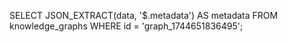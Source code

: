 SELECT JSON_EXTRACT(data, '$.metadata') AS metadata
FROM knowledge_graphs
WHERE id = 'graph_1744651836495';
